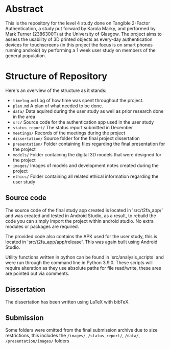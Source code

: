 # Abstract

This is the repository for the level 4 study done on Tangible 2-Factor Authentication, a study put forward 
by Karola Marky, and performed by Mark Turner (2386300T) at the University of Glasgow. The project aims to assess the
usability of 3D printed objects as every-day authentication devices for touchscreens (in this project the
focus is on smart phones running android) by performing a 1 week user study on members of the general population.

# Structure of Repository

Here's an overview of the structure as it stands:

* `timelog.md` Log of how time was spent throughout the project.
* `plan.md` A plan of what needed to be done. 
* `data/` Data aquired during the user study as well as prior research done in the area
* `src/` Source code for the authentication app used in the user study
* `status_report/` The status report submitted in December
* `meetings/` Records of the meetings during the project
* `dissertation/` Source folder for the final project dissertation
* `presentation/` Folder containing files regarding the final presentation for the project
* `models/` Folder containing the digital 3D models that were designed for the project
* `images/` Images of models and development notes created during the project
* `ethics/` Folder containing all related ethical information regarding the user study


## Source code

The source code of the final study app created is located in 'src/t2fa_app/' 
and was created and tested in Android
Studio, as a result, to rebuild the code you can simply import the project
within android studio. No extra modules or packages are required.

The provided code also contains the APK used for the user study, this is located
in 'src/t2fa_app/app/release'. This was again built using Android Studio.

Utility functions written in python can be found in 'src/analysis_scripts' and were run 
through the command line in Python 3.9.0. These scripts will require alteration as they
use absolute paths for file read/write, these ares are pointed out via comments.

## Dissertation

The dissertation has been written using LaTeX with bibTeX.

## Submission

Some folders were omitted from the final submission archive due to size restrictions, this includes the `/images/`, 
`/status_report/`, `/data/`, `/presentation/images/` folders